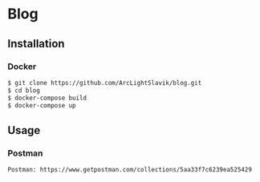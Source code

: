 # Blog

## Installation

### Docker

```bash
$ git clone https://github.com/ArcLightSlavik/blog.git
$ cd blog
$ docker-compose build
$ docker-compose up
```

## Usage

### Postman 
```
Postman: https://www.getpostman.com/collections/5aa33f7c6239ea525429
```
